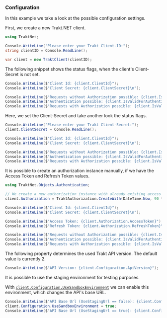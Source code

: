 ### Configuration

In this example we take a look at the possible configuration settings.

First, we create a new Trakt.NET client.

```csharp
using TraktNet;

Console.WriteLine("Please enter your Trakt Client-ID:");
string clientID = Console.ReadLine();

var client = new TraktClient(clientID);
```

The following snippet shows the status flags, when the client's Client-Secret is not set.

```csharp
Console.WriteLine($"Client Id: {client.ClientId}");
Console.WriteLine($"Client Secret: {client.ClientSecret}\n");

Console.WriteLine($"Requests without Authorization possible: {client.IsValidForUseWithoutAuthorization}");
Console.WriteLine($"Authentication possible: {client.IsValidForAuthenticationProcess}");
Console.WriteLine($"Requests with Authorization possible: {client.IsValidForUseWithAuthorization}");
```

Here, we set the Client-Secret and take another look the status flags.

```csharp
Console.WriteLine("Please enter your Trakt Client-Secret:");
client.ClientSecret = Console.ReadLine();

Console.WriteLine($"Client Id: {client.ClientId}");
Console.WriteLine($"Client Secret: {client.ClientSecret}\n");

Console.WriteLine($"Requests without Authorization possible: {client.IsValidForUseWithoutAuthorization}");
Console.WriteLine($"Authentication possible: {client.IsValidForAuthenticationProcess}");
Console.WriteLine($"Requests with Authorization possible: {client.IsValidForUseWithAuthorization}");
```

It is possible to create an authorization instance manually, if we have the Access Token and Refresh Token values.

```csharp
using TraktNet.Objects.Authentication;

// We create a new authorization instance with already existing access token and refresh token.
client.Authorization = TraktAuthorization.CreateWith(DateTime.Now, 90 * 24 * 3600, "FakeAccessToken", "FakeRefreshToken");

Console.WriteLine($"Client Id: {client.ClientId}");
Console.WriteLine($"Client Secret: {client.ClientSecret}\n");

Console.WriteLine($"Access Token: {client.Authorization.AccessToken}");
Console.WriteLine($"Refresh Token: {client.Authorization.RefreshToken}\n");

Console.WriteLine($"Requests without Authorization possible: {client.IsValidForUseWithoutAuthorization}");
Console.WriteLine($"Authentication possible: {client.IsValidForAuthenticationProcess}");
Console.WriteLine($"Requests with Authorization possible: {client.IsValidForUseWithAuthorization}");
```

The following property determines the used Trakt API version. The default value is currently 2.

```csharp
Console.WriteLine($"API Version: {client.Configuration.ApiVersion}");
```

It is possible to use the staging environment for testing purposes.

With [`client.Configuration.UseSandboxEnvironment`](xref:TraktNet.Core.TraktConfiguration.UseSandboxEnvironment) we can enable this environment, which changes the API's base URL.

```csharp
Console.WriteLine($"API Base Url (UseStagingUrl == false): {client.Configuration.BaseUrl}");
client.Configuration.UseSandboxEnvironment = true;
Console.WriteLine($"API Base Url (UseStagingUrl == true): {client.Configuration.BaseUrl}");
```
